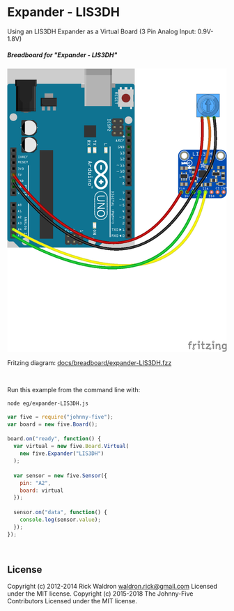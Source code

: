 <!--remove-start-->

# Expander - LIS3DH

<!--remove-end-->


Using an LIS3DH Expander as a Virtual Board (3 Pin Analog Input: 0.9V-1.8V)





##### Breadboard for "Expander - LIS3DH"



![docs/breadboard/expander-LIS3DH.png](breadboard/expander-LIS3DH.png)<br>

Fritzing diagram: [docs/breadboard/expander-LIS3DH.fzz](breadboard/expander-LIS3DH.fzz)

&nbsp;




Run this example from the command line with:
```bash
node eg/expander-LIS3DH.js
```


```javascript
var five = require("johnny-five");
var board = new five.Board();

board.on("ready", function() {
  var virtual = new five.Board.Virtual(
    new five.Expander("LIS3DH")
  );

  var sensor = new five.Sensor({
    pin: "A2",
    board: virtual
  });

  sensor.on("data", function() {
    console.log(sensor.value);
  });
});

```








&nbsp;

<!--remove-start-->

## License
Copyright (c) 2012-2014 Rick Waldron <waldron.rick@gmail.com>
Licensed under the MIT license.
Copyright (c) 2015-2018 The Johnny-Five Contributors
Licensed under the MIT license.

<!--remove-end-->
